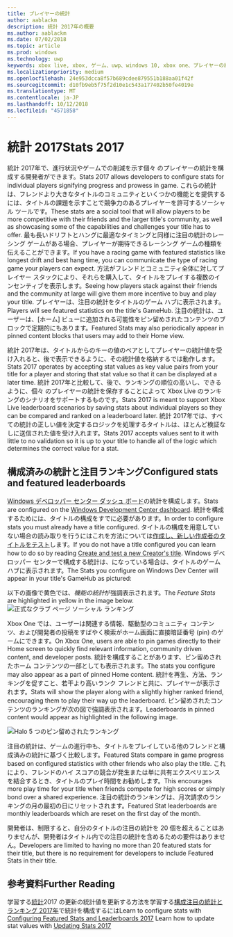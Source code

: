```yaml
---
title: プレイヤーの統計
author: aablackm
description: 統計 2017年の概要
ms.author: aablackm
ms.date: 07/02/2018
ms.topic: article
ms.prod: windows
ms.technology: uwp
keywords: xbox live, xbox, ゲーム、uwp、windows 10, xbox one、プレイヤーの統計、ランキング, 統計 2017
ms.localizationpriority: medium
ms.openlocfilehash: 24e953dcca8f57b689cdee879551b188aa01f42f
ms.sourcegitcommit: d10fb9eb5f75f2d10e1c543a177402b50fe4019e
ms.translationtype: MT
ms.contentlocale: ja-JP
ms.lasthandoff: 10/12/2018
ms.locfileid: "4571858"
---
```

# <a name="stats-2017"></a><span data-ttu-id="92ddb-104">統計 2017</span><span class="sxs-lookup"><span data-stu-id="92ddb-104">Stats 2017</span></span>

<span data-ttu-id="92ddb-105">統計 2017年で、進行状況やゲームでの削減を示す個々 のプレイヤーの統計を構成する開発者ができます。</span><span class="sxs-lookup"><span data-stu-id="92ddb-105">Stats 2017 allows developers to configure stats for individual players signifying progress and prowess in game.</span></span> <span data-ttu-id="92ddb-106">これらの統計は、フレンドより大きなタイトルのコミュニティといくつかの機能とを提供するには、タイトルの課題を示すことで競争力のあるプレイヤーを許可するソーシャル ツールです。</span><span class="sxs-lookup"><span data-stu-id="92ddb-106">These stats are a social tool that will allow players to be more competitive with their friends and the larger title's community, as well as showcasing some of the capabilities and challenges your title has to offer.</span></span> <span data-ttu-id="92ddb-107">最も長いドリフトとハングに最適なタイミングと同様に注目の統計のレーシング ゲームがある場合、プレイヤーが期待できるレーシング ゲームの種類を伝えることができます。</span><span class="sxs-lookup"><span data-stu-id="92ddb-107">If you have a racing game with featured statistics like longest drift and best hang time, you can communicate the type of racing game your players can expect.</span></span> <span data-ttu-id="92ddb-108">方法がフレンドとコミュニティ全体に対してプレイヤー スタックにより、それらを購入して、タイトルをプレイする複数のインセンティブを表示します。</span><span class="sxs-lookup"><span data-stu-id="92ddb-108">Seeing how players stack against their friends and the community at large will give them more incentive to buy and play your title.</span></span> <span data-ttu-id="92ddb-109">プレイヤーは、注目の統計をタイトルのゲーム ハブに表示されます。</span><span class="sxs-lookup"><span data-stu-id="92ddb-109">Players will see featured statistics on the title's GameHub.</span></span> <span data-ttu-id="92ddb-110">注目の統計は、ユーザーは、[ホーム] ビューに追加される可能性をピン留めされたコンテンツのブロックで定期的にもあります。</span><span class="sxs-lookup"><span data-stu-id="92ddb-110">Featured Stats may also periodically appear in pinned content blocks that users may add to their Home view.</span></span>

<span data-ttu-id="92ddb-111">統計 2017年は、タイトルからのキーの値のペアとしてプレイヤーの統計値を受け入れると、後で表示できるように、その統計値を格納するでは動作します。</span><span class="sxs-lookup"><span data-stu-id="92ddb-111">Stats 2017 operates by accepting stat values as key value pairs from your title for a player and storing that stat value so that it can be displayed at a later time.</span></span> <span data-ttu-id="92ddb-112">統計 2017年と比較して、後で、ランキングの順位の高いし、できるように、個々 のプレイヤーの統計を保存することによって Xbox Live のランキングのシナリオをサポートするものです。</span><span class="sxs-lookup"><span data-stu-id="92ddb-112">Stats 2017 is meant to support Xbox Live leaderboard scenarios by saving stats about individual players so they can be compared and ranked on a leaderboard later.</span></span> <span data-ttu-id="92ddb-113">統計 2017年では、すべての統計の正しい値を決定するロジックを処理するタイトルは、ほとんど検証なしに送信された値を受け入れます。</span><span class="sxs-lookup"><span data-stu-id="92ddb-113">Stats 2017 accepts values sent to it with little to no validation so it is up to your title to handle all of the logic which determines the correct value for a stat.</span></span>

## <a name="configured-stats-and-featured-leaderboards"></a><span data-ttu-id="92ddb-114">構成済みの統計と注目ランキング</span><span class="sxs-lookup"><span data-stu-id="92ddb-114">Configured stats and featured leaderboards</span></span>

<span data-ttu-id="92ddb-115">[Windows デベロッパー センター ダッシュ ボード](https://developer.microsoft.com/en-us/dashboard/windows/overview)の統計を構成します。</span><span class="sxs-lookup"><span data-stu-id="92ddb-115">Stats are configured on the [Windows Development Center dashboard](https://developer.microsoft.com/en-us/dashboard/windows/overview).</span></span> <span data-ttu-id="92ddb-116">統計を構成するためには、タイトルの構成をすでに必要があります。</span><span class="sxs-lookup"><span data-stu-id="92ddb-116">In order to configure stats you must already have a title configured.</span></span> <span data-ttu-id="92ddb-117">タイトルの構成を用意していない場合の読み取りを行うにはこれを方法については[作成し、新しい作成者のタイトルをテスト](../get-started-with-creators/create-and-test-a-new-creators-title.md)します。</span><span class="sxs-lookup"><span data-stu-id="92ddb-117">If you do not have a title configured you can learn how to do so by reading [Create and test a new Creator's title](../get-started-with-creators/create-and-test-a-new-creators-title.md).</span></span>  <span data-ttu-id="92ddb-118">Windows デベロッパー センターで構成する統計は、になっている場合は、タイトルのゲーム ハブに表示されます。</span><span class="sxs-lookup"><span data-stu-id="92ddb-118">The Stats you configure on Windows Dev Center will appear in your title's GameHub as pictured:</span></span>

<span data-ttu-id="92ddb-119">以下の画像で黄色では、*機能の統計*が強調表示されます。</span><span class="sxs-lookup"><span data-stu-id="92ddb-119">The *Feature Stats* are highlighted in yellow in the image below.</span></span>
![正式なクラブ ページ ソーシャル ランキング](../images/omega/gamehub_featuredstats.png)


<span data-ttu-id="92ddb-121">Xbox One では、ユーザーは関連する情報、駆動型のコミュニティ コンテンツ、および開発者の投稿をすばやく検索がホーム画面に直接暗証番号 (pin) のゲームにできます。</span><span class="sxs-lookup"><span data-stu-id="92ddb-121">On Xbox One, users are able to pin games directly to their Home screen to quickly find relevant information, community driven content, and developer posts.</span></span> <span data-ttu-id="92ddb-122">統計を構成することがあります、ピン留めされたホーム コンテンツの一部としても表示されます。</span><span class="sxs-lookup"><span data-stu-id="92ddb-122">The stats you configure may also appear as a part of pinned Home content.</span></span> <span data-ttu-id="92ddb-123">統計を再生、方法、ランキングを促すこと、若干より高いランク フレンドと共に、プレイヤーが表示されます。</span><span class="sxs-lookup"><span data-stu-id="92ddb-123">Stats will show the player along with a slightly higher ranked friend, encouraging them to play their way up the leaderboard.</span></span> <span data-ttu-id="92ddb-124">ピン留めされたコンテンツのランキングが次の図で強調表示されます。</span><span class="sxs-lookup"><span data-stu-id="92ddb-124">Leaderboards in pinned content would appear as highlighted in the following image.</span></span>

![Halo 5 つのピン留めされたランキング](../images/stats/Halo_5_Pinned_Leaderboard.png)

<span data-ttu-id="92ddb-126">注目の統計は、ゲームの進行中も、タイトルをプレイしている他のフレンドと構成済みの統計に基づく比較します。</span><span class="sxs-lookup"><span data-stu-id="92ddb-126">Featured Stats compare in game progress based on configured statistics with other friends who also play the title.</span></span> <span data-ttu-id="92ddb-127">これにより、フレンドのハイ スコアの競合が発生または単に共有エクスペリエンスを結合するとき、タイトルのプレイ時間をお勧めします。</span><span class="sxs-lookup"><span data-stu-id="92ddb-127">This encourages more play time for your title when friends compete for high scores or simply bond over a shared experience.</span></span> <span data-ttu-id="92ddb-128">注目の統計のランキングは、月次請求のランキングの月の最初の日にリセットされます。</span><span class="sxs-lookup"><span data-stu-id="92ddb-128">Featured Stat leaderboards are monthly leaderboards which are reset on the first day of the month.</span></span>

<span data-ttu-id="92ddb-129">開発者は、制限すると、自分のタイトルの注目の統計を 20 個を超えることはありませんが、開発者はタイトル内での注目の統計を含めるための要件はありません。</span><span class="sxs-lookup"><span data-stu-id="92ddb-129">Developers are limited to having no more than 20 featured stats for their title, but there is no requirement for developers to include Featured Stats in their title.</span></span>

## <a name="further-reading"></a><span data-ttu-id="92ddb-130">参考資料</span><span class="sxs-lookup"><span data-stu-id="92ddb-130">Further Reading</span></span>
<span data-ttu-id="92ddb-131">学習する[統計](player-stats-updating.md)2017 の更新の統計値を更新する方法を学習する[構成注目の統計とランキング 2017年](../configure-xbl/dev-center/featured-stats-and-leaderboards.md)で統計を構成するには</span><span class="sxs-lookup"><span data-stu-id="92ddb-131">Learn to configure stats with [Configuring Featured Stats and Leaderboards 2017](../configure-xbl/dev-center/featured-stats-and-leaderboards.md) Learn how to update stat values with [Updating Stats 2017](player-stats-updating.md)</span></span>
